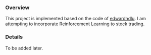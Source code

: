 ### Overview
This project is implemented based on the code of [edwardhdlu](https://github.com/edwardhdlu/q-trader). I am attempting to incorporate Reinforcement Learning to stock trading.

### Details
To be added later.
